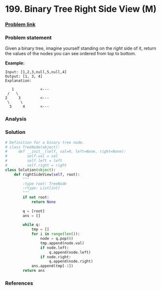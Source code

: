 # 199. Binary Tree Right Side View \(M\)

### [Problem link](untitled-3.md)

### Problem statement

Given a binary tree, imagine yourself standing on the _right_ side of it, return the values of the nodes you can see ordered from top to bottom.

**Example:**

```text
Input: [1,2,3,null,5,null,4]
Output: [1, 3, 4]
Explanation:

   1            <---
 /   \
2     3         <---
 \     \
  5     4       <---
```

### Analysis

### Solution

```python
# Definition for a binary tree node.
# class TreeNode(object):
#     def __init__(self, val=0, left=None, right=None):
#         self.val = val
#         self.left = left
#         self.right = right
class Solution(object):
    def rightSideView(self, root):
        """
        :type root: TreeNode
        :rtype: List[int]
        """
        if not root:
            return None
        
        q = [root]
        ans = []
        
        while q:
            tmp = []
            for i in range(len()):
                node = q.pop(0)
                tmp.append(node.val)
                if node.left:
                    q.append(node.left)
                if node.right:
                    q.append(node.right)
            ans.append(tmp[-1])
        return ans
```

### References

